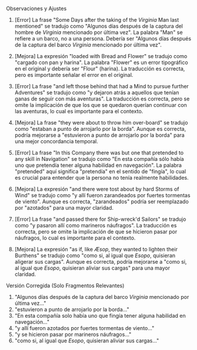 Observaciones y Ajustes

1. [Error] La frase "Some Days after the taking of the _Virginia_ Man last mentioned" se tradujo como "Algunos días después de la captura del hombre de _Virginia_ mencionado por última vez". La palabra "Man" se refiere a un barco, no a una persona. Debería ser "Algunos días después de la captura del barco _Virginia_ mencionado por última vez".

2. [Mejora] La expresión "loaded with Bread and Flower" se tradujo como "cargado con pan y harina". La palabra "Flower" es un error tipográfico en el original y debería ser "Flour" (harina). La traducción es correcta, pero es importante señalar el error en el original.

3. [Error] La frase "and left those behind that had a Mind to pursue further Adventures" se tradujo como "y dejaron atrás a aquellos que tenían ganas de seguir con más aventuras". La traducción es correcta, pero se omite la implicación de que los que se quedaron querían continuar con las aventuras, lo cual es importante para el contexto.

4. [Mejora] La frase "they were about to throw him over-board" se tradujo como "estaban a punto de arrojarlo por la borda". Aunque es correcta, podría mejorarse a "estuvieron a punto de arrojarlo por la borda" para una mejor concordancia temporal.

5. [Error] La frase "In this Company there was but one that pretended to any skill in Navigation" se tradujo como "En esta compañía sólo había uno que pretendía tener alguna habilidad en navegación". La palabra "pretended" aquí significa "pretendía" en el sentido de "fingía", lo cual es crucial para entender que la persona no tenía realmente habilidades.

6. [Mejora] La expresión "and there were tost about by hard Storms of Wind" se tradujo como "y allí fueron zarandeados por fuertes tormentas de viento". Aunque es correcta, "zarandeados" podría ser reemplazado por "azotados" para una mayor claridad.

7. [Error] La frase "and passed there for Ship-wreck'd Sailors" se tradujo como "y pasaron allí como marineros náufragos". La traducción es correcta, pero se omite la implicación de que se hicieron pasar por náufragos, lo cual es importante para el contexto.

8. [Mejora] La expresión "as if, like _Æsop_, they wanted to lighten their Burthens" se tradujo como "como si, al igual que _Esopo_, quisieran aligerar sus cargas". Aunque es correcta, podría mejorarse a "como si, al igual que _Esopo_, quisieran aliviar sus cargas" para una mayor claridad.

Versión Corregida (Solo Fragmentos Relevantes)

1. "Algunos días después de la captura del barco _Virginia_ mencionado por última vez..."
2. "estuvieron a punto de arrojarlo por la borda..."
3. "En esta compañía solo había uno que fingía tener alguna habilidad en navegación..."
4. "y allí fueron azotados por fuertes tormentas de viento..."
5. "y se hicieron pasar por marineros náufragos..."
6. "como si, al igual que _Esopo_, quisieran aliviar sus cargas..."